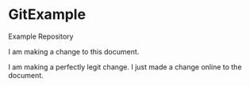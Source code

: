 # GitExample
Example Repository 

I am making a change to this document.


I am making a perfectly legit change. 
I just made a change online to the document. 
